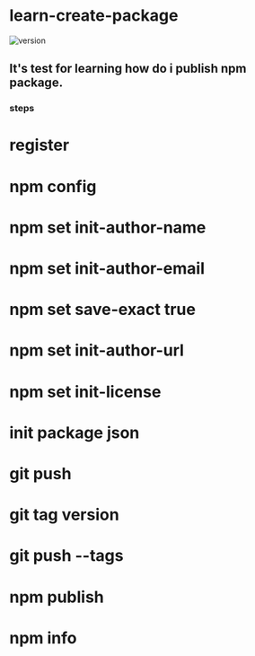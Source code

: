 # learn-create-package
![version](https://raster.shields.io/npm/v/start-wars-package)
## It's test for learning how do i publish npm package.
### steps
  # register
  # npm config
   # npm set init-author-name
   # npm set init-author-email
   # npm set save-exact true
   # npm set init-author-url
   # npm set init-license
  # init package json
  # git push
  # git tag version
  # git push --tags 
  # npm publish
  # npm info



  

